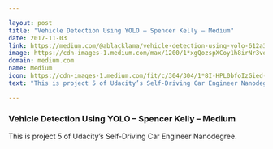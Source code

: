 ```yaml
---

layout: post
title: "Vehicle Detection Using YOLO – Spencer Kelly – Medium"
date: 2017-11-03
link: https://medium.com/@ablacklama/vehicle-detection-using-yolo-612a3b9b54a9?source=rss------machine_learning-5
image: https://cdn-images-1.medium.com/max/1200/1*xgQozspXCoy1h8irNr3voA.png
domain: medium.com
name: Medium
icon: https://cdn-images-1.medium.com/fit/c/304/304/1*8I-HPL0bfoIzGied-dzOvA.png
text: "This is project 5 of Udacity’s Self-Driving Car Engineer Nanodegree."

---
```


### Vehicle Detection Using YOLO – Spencer Kelly – Medium

This is project 5 of Udacity’s Self-Driving Car Engineer Nanodegree.